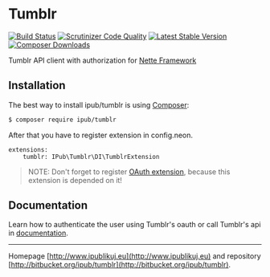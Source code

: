# Tumblr

[![Build Status](https://img.shields.io/travis/iPublikuj/tumblr.svg?style=flat-square)](https://travis-ci.org/iPublikuj/tumblr)
[![Scrutinizer Code Quality](https://img.shields.io/scrutinizer/g/iPublikuj/tumblr.svg?style=flat-square)](https://scrutinizer-ci.com/g/iPublikuj/tumblr/?branch=master)
[![Latest Stable Version](https://img.shields.io/packagist/v/ipub/tumblr.svg?style=flat-square)](https://packagist.org/packages/ipub/tumblr)
[![Composer Downloads](https://img.shields.io/packagist/dt/ipub/tumblr.svg?style=flat-square)](https://packagist.org/packages/ipub/tumblr)

Tumblr API client with authorization for [Nette Framework](http://nette.org/)

## Installation

The best way to install ipub/tumblr is using  [Composer](http://getcomposer.org/):

```sh
$ composer require ipub/tumblr
```

After that you have to register extension in config.neon.

```neon
extensions:
	tumblr: IPub\Tumblr\DI\TumblrExtension
```

> NOTE: Don't forget to register [OAuth extension](http://github.com/iPublikuj/oauth), because this extension is depended on it!

## Documentation

Learn how to authenticate the user using Tumblr's oauth or call Tumblr's api in [documentation](https://bitbucket.org/ipub/tumblr/src/373fda8385e4d1eef626a2be0e5dcda664a007a2/docs/en/index.md?at=master).

***
Homepage [http://www.ipublikuj.eu](http://www.ipublikuj.eu) and repository [http://bitbucket.org/ipub/tumblr](http://bitbucket.org/ipub/tumblr).